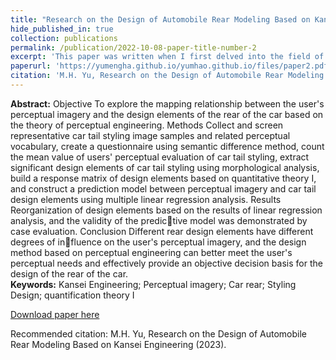 ```yaml
---
title: "Research on the Design of Automobile Rear Modeling Based on Kansei Engineering"
hide_published_in: true
collection: publications
permalink: /publication/2022-10-08-paper-title-number-2
excerpt: 'This paper was written when I first delved into the field of affective engineering. Having once been a student of the natural sciences, I was drawn to the numerous qualitative and quantitative design methods in the theories of affective engineering..'
paperurl: 'https://yumengha.github.io/yumhao.github.io/files/paper2.pdf'
citation: 'M.H. Yu, Research on the Design of Automobile Rear Modeling Based on Kansei Engineering (2023).'
---
```

**Abstract:** Objective To explore the mapping relationship between the user's perceptual imagery and the design elements 
of the rear of the car based on the theory of perceptual engineering. Methods Collect and screen representative car tail 
styling image samples and related perceptual vocabulary, create a questionnaire using semantic difference method, count 
the mean value of users' perceptual evaluation of car tail styling, extract significant design elements of car tail styling using morphological analysis, build a response matrix of design elements based on quantitative theory Ⅰ, and construct a prediction model between perceptual imagery and car tail design elements using multiple linear regression analysis. Results Reorganization of design elements based on the results of linear regression analysis, and the validity of the predic￾tive model was demonstrated by case evaluation. Conclusion Different rear design elements have different degrees of in￾fluence on the user's perceptual imagery, and the design method based on perceptual engineering can better meet the user's 
perceptual needs and effectively provide an objective decision basis for the design of the rear of the car.  
**Keywords:** Kansei Engineering; Perceptual imagery; Car rear; Styling Design; quantification theory Ⅰ


[Download paper here](https://yumengha.github.io/yumhao.github.io/files/paper2.pdf)

Recommended citation: M.H. Yu, Research on the Design of Automobile Rear Modeling Based on Kansei Engineering (2023).
